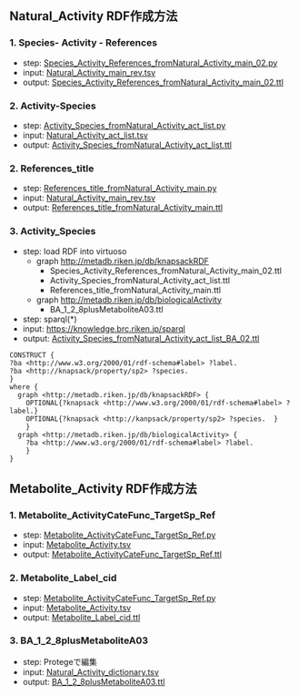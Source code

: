 
## Natural_Activity RDF作成方法
### 1. Species- Activity - References
* step: [Species_Activity_References_fromNatural_Activity_main_02.py](../kushida/変換スクリプト20220108/Species_Activity_References_fromNatural_Activity_main_02.py)
* input: [Natural_Activity_main_rev.tsv](../kushida/変換前20210927/Natural_Activity_main_rev.tsv)
* output: [Species_Activity_References_fromNatural_Activity_main_02.ttl](../kushida/変換結果20220108/python変換結果20220108/Species_Activity_References_fromNatural_Activity_main_02.ttl)

### 2. Activity-Species
* step: [Activity_Species_fromNatural_Activity_act_list.py](../kushida/変換スクリプト20220108/Activity_Species_fromNatural_Activity_act_list.py)
* input: [Natural_Activity_act_list.tsv](../kushida/変換前20210927/Natural_Activity_act_list.tsv)
* output: [Activity_Species_fromNatural_Activity_act_list.ttl](../kushida/変換結果20220108/python変換結果20220108/Activity_Species_fromNatural_Activity_act_list.ttl)

### 2. References_title
* step: [References_title_fromNatural_Activity_main.py](../kushida/変換スクリプト20220108/References_title_fromNatural_Activity_main.py)
* input: [Natural_Activity_main_rev.tsv](../kushida/変換前20210927/Natural_Activity_main_rev.tsv)
* output: [References_title_fromNatural_Activity_main.ttl](../kushida/変換結果20220108/python変換結果20220108/References_title_fromNatural_Activity_main.ttl)

### 3. Activity_Species
* step: load RDF into virtuoso
   * graph <http://metadb.riken.jp/db/knapsackRDF>
     * Species_Activity_References_fromNatural_Activity_main_02.ttl
     * Activity_Species_fromNatural_Activity_act_list.ttl
     * References_title_fromNatural_Activity_main.ttl
   * graph <http://metadb.riken.jp/db/biologicalActivity>
     * BA_1_2_8plusMetaboliteA03.ttl
* step: sparql(*)
* input: https://knowledge.brc.riken.jp/sparql
* output: [Activity_Species_fromNatural_Activity_act_list_BA_02.ttl](../kushida/変換結果20220108/SPARQLで取得20220121/Activity_Species_fromNatural_Activity_act_list_BA_02.ttl)
```
CONSTRUCT {
?ba <http://www.w3.org/2000/01/rdf-schema#label> ?label. 
?ba <http://knapsack/property/sp2> ?species. 
}
where {
  graph <http://metadb.riken.jp/db/knapsackRDF> {
    OPTIONAL{?knapsack <http://www.w3.org/2000/01/rdf-schema#label> ?label.}
    OPTIONAL{?knapsack <http://kanpsack/property/sp2> ?species.  }
    }  
  graph <http://metadb.riken.jp/db/biologicalActivity> {
    ?ba <http://www.w3.org/2000/01/rdf-schema#label> ?label.  
    }
}

```


## Metabolite_Activity RDF作成方法
### 1. Metabolite_ActivityCateFunc_TargetSp_Ref
* step: [Metabolite_ActivityCateFunc_TargetSp_Ref.py](../kushida/変換スクリプト20220108/Metabolite_ActivityCateFunc_TargetSp_Ref.py)
* input: [Metabolite_Activity.tsv](../kushida/変換前20210927/Metabolite_Activity.tsv)
* output: [Metabolite_ActivityCateFunc_TargetSp_Ref.ttl](../kushida/変換結果20220108/python変換結果20220108/Metabolite_ActivityCateFunc_TargetSp_Ref.ttl)

### 2. Metabolite_Label_cid
* step: [Metabolite_ActivityCateFunc_TargetSp_Ref.py](../kushida/変換スクリプト20220108/Metabolite_ActivityCateFunc_TargetSp_Ref.py)
* input: [Metabolite_Activity.tsv](../kushida/変換前20210927/Metabolite_Activity.tsv)
* output: [Metabolite_Label_cid.ttl](../kushida/変換結果20220108/python変換結果20220108/Metabolite_Label_cid.ttl)

### 3. BA_1_2_8plusMetaboliteA03
* step: Protegeで編集
* input: [Natural_Activity_dictionary.tsv](../kushida/変換前20210927/Natural_Activity_dictionary.tsv)
* output: [BA_1_2_8plusMetaboliteA03.ttl](../kushida/変換結果20220108/Protegeで編集20220121/BA_1_2_8plusMetaboliteA03.ttl)





